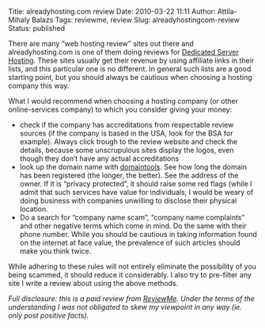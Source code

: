 Title: alreadyhosting.com review
Date: 2010-03-22 11:11
Author: Attila-Mihaly Balazs
Tags: reviewme, review
Slug: alreadyhostingcom-review
Status: published

There are many “web hosting review” sites out there and
alreadyhosting.com is one of them doing reviews for [Dedicated Server
Hosting](http://www.alreadyhosting.com/dedicated-server-hosting.php).
These sites usually get their revenue by using affiliate links in their
lists, and this particular one is no different. In general such lists
are a good starting point, but you should always be cautious when
choosing a hosting company this way.

What I would recommend when choosing a hosting company (or other
online-services company) to which you consider giving your money:

-   check if the company has accreditations from respectable review
    sources (if the company is based in the USA, look for the BSA for
    example). Always click trough to the review website and check the
    details, because some unscrupulous sites display the logos, even
    though they don’t have any actual accreditations
-   look up the domain name with [domaintools](http://domaintools.com/).
    See how long the domain has been registered (the longer, the
    better). See the address of the owner. If it is “privacy protected”,
    it should raise some red flags (while I admit that such services
    have value for individuals, I would be weary of doing business with
    companies unwilling to disclose their physical location.
-   Do a search for “company name scam”, “company name complaints” and
    other negative terms which come in mind. Do the same with their
    phone number. While you should be cautious in taking information
    found on the internet at face value, the prevalence of such articles
    should make you think twice.

While adhering to these rules will not entirely eliminate the
possibility of you being scammed, it should reduce it considerably. I
also try to pre-filter any site I write a review about using the above
methods.

*Full disclosure: this is a paid review from
[ReviewMe](http://www.reviewme.com/). Under the terms of the
understanding I was not obligated to skew my viewpoint in any way (ie.
only post positive facts).*
